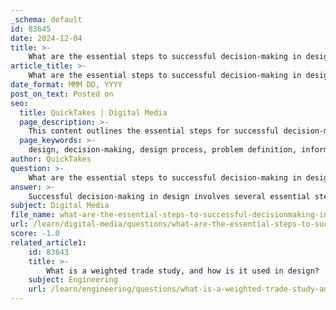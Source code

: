 ```yaml
---
_schema: default
id: 83645
date: 2024-12-04
title: >-
    What are the essential steps to successful decision-making in design?
article_title: >-
    What are the essential steps to successful decision-making in design?
date_format: MMM DD, YYYY
post_on_text: Posted on
seo:
  title: QuickTakes | Digital Media
  page_description: >-
    This content outlines the essential steps for successful decision-making in design, focusing on defining problems, empathizing with users, generating and evaluating ideas, prototyping, testing, and implementing solutions.
  page_keywords: >-
    design, decision-making, design process, problem definition, information gathering, user empathy, idea generation, option evaluation, prototyping, user testing, feedback, iteration, implementation, monitoring
author: QuickTakes
question: >-
    What are the essential steps to successful decision-making in design?
answer: >-
    Successful decision-making in design involves several essential steps that guide teams through the complexities of the design process. Here are the key steps:\n\n1. **Define the Problem**: Clearly articulate the design challenge or problem that needs to be addressed. This step sets the foundation for all subsequent decisions.\n\n2. **Gather Information**: Collect relevant data and insights about the problem, including user needs, market trends, and technical constraints. This information is crucial for informed decision-making.\n\n3. **Empathize with Users**: Utilize empathy maps and user personas to understand the experiences, needs, and pain points of the target audience. This step is vital for ensuring that design solutions resonate with users.\n\n4. **Generate Ideas**: Engage in brainstorming sessions to explore a wide range of potential solutions. Encourage creativity and open-mindedness to foster innovative thinking.\n\n5. **Evaluate Options**: Assess the generated ideas against established criteria, such as feasibility, cost, and alignment with user needs. This evaluation can involve weighted trade studies to prioritize options.\n\n6. **Prototype Solutions**: Develop prototypes of the most promising concepts. Prototyping allows for tangible exploration of ideas and helps identify potential issues early in the design process.\n\n7. **Test and Gather Feedback**: Conduct user testing with prototypes to gather feedback on their effectiveness and usability. This step is crucial for refining designs based on real user interactions.\n\n8. **Iterate**: Use the feedback collected during testing to make necessary adjustments and improvements to the design. This iterative process ensures that the final product is well-aligned with user needs and expectations.\n\n9. **Make the Decision**: After thorough evaluation and iteration, make a final decision on the design solution to be implemented. This decision should be based on a comprehensive understanding of the trade-offs involved.\n\n10. **Implement and Monitor**: Once the decision is made, proceed with the implementation of the design solution. Continuously monitor its performance and gather data for future improvements.\n\nBy following these steps, design teams can enhance their decision-making processes, leading to more effective and user-centered design outcomes.
subject: Digital Media
file_name: what-are-the-essential-steps-to-successful-decisionmaking-in-design.md
url: /learn/digital-media/questions/what-are-the-essential-steps-to-successful-decisionmaking-in-design
score: -1.0
related_article1:
    id: 83643
    title: >-
        What is a weighted trade study, and how is it used in design?
    subject: Engineering
    url: /learn/engineering/questions/what-is-a-weighted-trade-study-and-how-is-it-used-in-design
---
```


&nbsp;